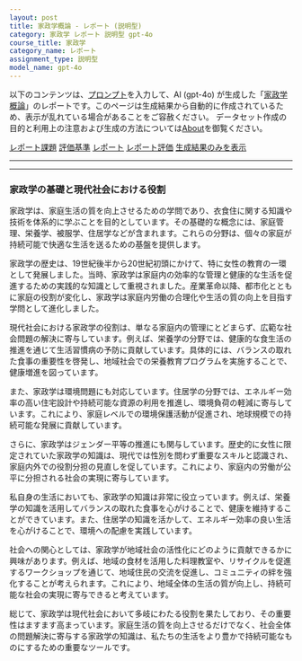 ```yaml
---
layout: post
title: 家政学概論 - レポート (説明型)
category: 家政学 レポート 説明型 gpt-4o
course_title: 家政学
category_name: レポート
assignment_type: 説明型
model_name: gpt-4o
---
```


以下のコンテンツは、[プロンプト](https://github.com/takedatoshiyuki/synthetic_assignments/tree/main/generated/家政学/gpt-4o/prompt_レポート-説明型.md)を入力して、AI (gpt-4o) が生成した「[家政学概論](/contents/家政学/)」のレポートです。このページは生成結果から自動的に作成されているため、表示が乱れている場合があることをご容赦ください。
データセット作成の目的と利用上の注意および生成の方法については[About](/About)を御覧ください。

[レポート課題](../レポート課題-説明型)
[評価基準](../評価基準-説明型)
[レポート](../レポート-説明型)
[レポート評価](../レポート評価-説明型)
[生成結果のみを表示](https://github.com/takedatoshiyuki/synthetic_assignments/tree/main/generated/家政学/gpt-4o/レポート-説明型.md)
  

***
***
  
### 家政学の基礎と現代社会における役割

家政学は、家庭生活の質を向上させるための学問であり、衣食住に関する知識や技術を体系的に学ぶことを目的としています。その基礎的な概念には、家庭管理、栄養学、被服学、住居学などが含まれます。これらの分野は、個々の家庭が持続可能で快適な生活を送るための基盤を提供します。

家政学の歴史は、19世紀後半から20世紀初頭にかけて、特に女性の教育の一環として発展しました。当時、家政学は家庭内の効率的な管理と健康的な生活を促進するための実践的な知識として重視されました。産業革命以降、都市化とともに家庭の役割が変化し、家政学は家庭内労働の合理化や生活の質の向上を目指す学問として進化しました。

現代社会における家政学の役割は、単なる家庭内の管理にとどまらず、広範な社会問題の解決に寄与しています。例えば、栄養学の分野では、健康的な食生活の推進を通じて生活習慣病の予防に貢献しています。具体的には、バランスの取れた食事の重要性を啓発し、地域社会での栄養教育プログラムを実施することで、健康増進を図っています。

また、家政学は環境問題にも対応しています。住居学の分野では、エネルギー効率の高い住宅設計や持続可能な資源の利用を推進し、環境負荷の軽減に寄与しています。これにより、家庭レベルでの環境保護活動が促進され、地球規模での持続可能な発展に貢献しています。

さらに、家政学はジェンダー平等の推進にも関与しています。歴史的に女性に限定されていた家政学の知識は、現代では性別を問わず重要なスキルと認識され、家庭内外での役割分担の見直しを促しています。これにより、家庭内の労働が公平に分担される社会の実現に寄与しています。

私自身の生活においても、家政学の知識は非常に役立っています。例えば、栄養学の知識を活用してバランスの取れた食事を心がけることで、健康を維持することができています。また、住居学の知識を活かして、エネルギー効率の良い生活を心がけることで、環境への配慮を実践しています。

社会への関心としては、家政学が地域社会の活性化にどのように貢献できるかに興味があります。例えば、地域の食材を活用した料理教室や、リサイクルを促進するワークショップを通じて、地域住民の交流を促進し、コミュニティの絆を強化することが考えられます。これにより、地域全体の生活の質が向上し、持続可能な社会の実現に寄与できると考えています。

総じて、家政学は現代社会において多岐にわたる役割を果たしており、その重要性はますます高まっています。家庭生活の質を向上させるだけでなく、社会全体の問題解決に寄与する家政学の知識は、私たちの生活をより豊かで持続可能なものにするための重要なツールです。
